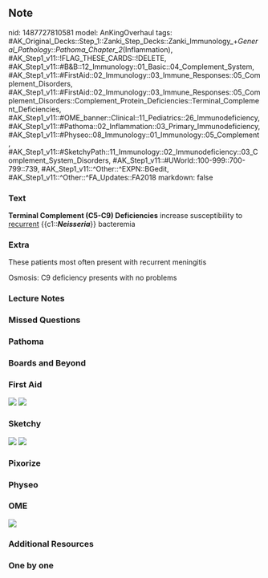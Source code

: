 ## Note
nid: 1487727810581
model: AnKingOverhaul
tags: #AK_Original_Decks::Step_1::Zanki_Step_Decks::Zanki_Immunology_+_General_Pathology::Pathoma_Chapter_2_(Inflammation), #AK_Step1_v11::!FLAG_THESE_CARDS::!DELETE, #AK_Step1_v11::#B&B::12_Immunology::01_Basic::04_Complement_System, #AK_Step1_v11::#FirstAid::02_Immunology::03_Immune_Responses::05_Complement_Disorders, #AK_Step1_v11::#FirstAid::02_Immunology::03_Immune_Responses::05_Complement_Disorders::Complement_Protein_Deficiencies::Terminal_Complement_Deficiencies, #AK_Step1_v11::#OME_banner::Clinical::11_Pediatrics::26_Immunodeficiency, #AK_Step1_v11::#Pathoma::02_Inflammation::03_Primary_Immunodeficiency, #AK_Step1_v11::#Physeo::08_Immunology::01_Immunology::05_Complement, #AK_Step1_v11::#SketchyPath::11_Immunology::02_Immunodeficiency::03_Complement_System_Disorders, #AK_Step1_v11::#UWorld::100-999::700-799::739, #AK_Step1_v11::^Other::^EXPN::BGedit, #AK_Step1_v11::^Other::^FA_Updates::FA2018
markdown: false

### Text
<div>
  <b>Terminal Complement (C5-C9) Deficiencies</b> increase
  susceptibility to <u>recurrent</u>
  {{c1::<b><i>Neisseria</i></b>}} bacteremia
</div>

### Extra
These patients most often present with recurrent meningitis
<div>
  Osmosis: C9 deficiency presents with no problems
</div>

### Lecture Notes


### Missed Questions


### Pathoma


### Boards and Beyond


### First Aid
<img src="tmps1LFFf.png"> <img src="tmpuRAVva.png">

### Sketchy
<img src=
"SketchyMedical%202020-01-02%2014-55-47_1566160514431.jpg">
<img src=
"immunology-2-3-complement-system-disorders_1566160514431_1566160514431.jpg">

### Pixorize


### Physeo


### OME
<div class="ome-widget">
  <a href=
  "https://onlinemeded.org/spa/pediatrics/immunodeficiency/acquire?ref=anki">
  <img src="_OME_AnkiFlashcards_Lesson_2.png"></a>
</div>

### Additional Resources


### One by one

